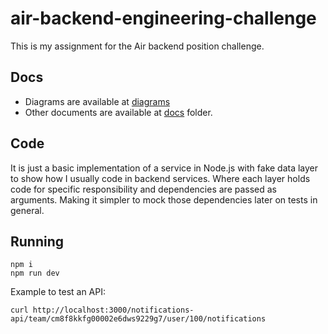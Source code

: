 # air-backend-engineering-challenge

This is my assignment for the Air backend position challenge.

## Docs

- Diagrams are available at [diagrams][diagrams_link]
- Other documents are available at [docs][docs_link] folder.

[diagrams_link]: https://excalidraw.com/#json=8xE6bpxw1HneiPKEvrPWK,vmBQfyDHisrZ7kdN3Yd1pQ
[docs_link]: docs

## Code

It is just a basic implementation of a service in Node.js with fake data layer to show
how I usually code in backend services. Where each layer holds code for specific responsibility
and dependencies are passed as arguments. Making it simpler to mock those dependencies later on tests in general.

## Running

```
npm i
npm run dev
```

Example to test an API:

```
curl http://localhost:3000/notifications-api/team/cm8f8kkfg00002e6dws9229g7/user/100/notifications
```
